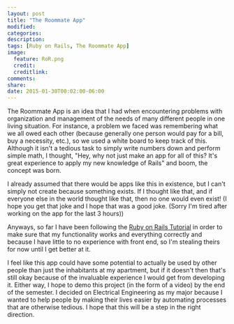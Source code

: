 ```yaml
---
layout: post
title: "The Roommate App"
modified:
categories: 
description:
tags: [Ruby on Rails, The Roommate App]
image:
  feature: RoR.png
  credit:
  creditlink:
comments:
share:
date: 2015-01-30T00:02:00-06:00
---
```


The Roommate App is an idea that I had when encountering problems with organization and management of the needs of many different people in one living situation. 
For instance, a problem we faced was remembering what we all owed each other (because generally one person would pay for a bill, buy a necessity, etc.), so we used
a white board to keep track of this. Although it isn't a tedious task to simply write numbers down and perform simple math, I thought, "Hey, why not just make an app for all of this? 
It's great experience to apply my new knowledge of Rails" and boom, the concept was born. 


I already assumed that there would be apps like this in existence, but I can't simply not create because something exists. If I thought like that, and if everyone else in the world
thought like that, then no one would even exist! (I hope you get that joke and I hope that was a good joke. (Sorry I'm tired after working on the app for the last 3 hours))


Anyways, so far I have been following the <a href="https://www.railstutorial.org/book">Ruby on Rails Tutorial</a> in order to make sure that my functionality works and everything correctly 
and because I have little to no experience with front end, so I'm stealing theirs for now until I get better at it.


I feel like this app could have some potential to actually be used by other people than just the inhabitants at my apartment, but if it doesn't then that's still okay 
because of the invaluable experience I would get from developing it. Either way, I hope to demo this project (in the form of a video) by the end of the semester.
I decided on Electrical Engineering as my major because I wanted to help people by making their lives easier by automating processes that are otherwise tedious. I hope that this will 
be a step in the right direction.
